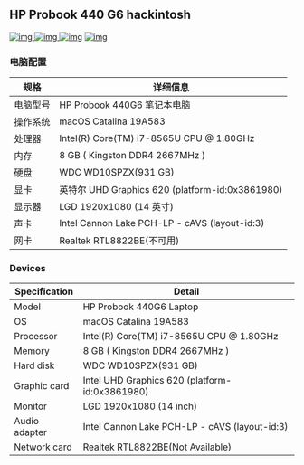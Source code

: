 ## HP Probook 440 G6 hackintosh 

[![img](https://img.shields.io/github/stars/fjh1997/HP_Probook_440_G6_hackintosh.svg?logoColor=blue&style=for-the-badge)
![img](https://img.shields.io/github/forks/fjh1997/HP_Probook_440_G6_hackintosh.svg?logoColor=blue&style=for-the-badge)
![img](https://img.shields.io/github/last-commit/fjh1997/HP_Probook_440_G6_hackintosh.svg?color=blue&style=for-the-badge)](https://github.com/fjh1997/HP_Probook_440_G6_hackintosh)
[![img](https://img.shields.io/badge/link-996.icu-red.svg?style=for-the-badge)](https://github.com/996icu/996.ICU)




### 电脑配置

| 规格     | 详细信息                                                |
| -------- | ----------------------------------------------------- |
| 电脑型号 | HP Probook 440G6 笔记本电脑                                    |
| 操作系统 | macOS Catalina 19A583                                   |
| 处理器   | Intel(R) Core(TM) i7-8565U CPU @ 1.80GHz                  |
| 内存     | 8 GB ( Kingston DDR4 2667MHz )                           |
| 硬盘     | WDC WD10SPZX(931 GB)                    |
| 显卡     | 英特尔 UHD Graphics 620 (platform-id:0x‭3861980‬)       |
| 显示器   |  LGD  1920x1080 (14 英寸)                      |
| 声卡     | 	Intel Cannon Lake PCH-LP - cAVS  (layout-id:3)                                 |
| 网卡     | Realtek RTL8822BE(不可用)                     |

### Devices

| Specification     | Detail                                            |
| -------- | ----------------------------------------------------- |
| Model | HP Probook 440G6 Laptop                                    |
| OS | macOS Catalina 19A583                                   |
| Processor   | Intel(R) Core(TM) i7-8565U CPU @ 1.80GHz                  |
| Memory     | 8 GB ( Kingston DDR4 2667MHz )                           |
| Hard disk     | WDC WD10SPZX(931 GB)                    |
| Graphic card     | Intel UHD Graphics 620 (platform-id:0x‭3861980‬)       |
| Monitor   |  LGD  1920x1080 (14 inch)                      |
| Audio adapter     | 	Intel Cannon Lake PCH-LP - cAVS  (layout-id:3)                                 |
| Network card     | Realtek RTL8822BE(Not Available)                     |
